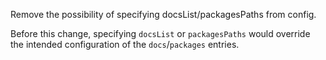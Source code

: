 Remove the possibility of specifying docsList/packagesPaths from config.

Before this change, specifying `docsList` or `packagesPaths` would override
the intended configuration of the `docs`/`packages` entries.
